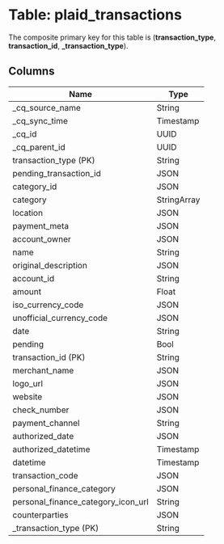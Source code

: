 # Table: plaid_transactions

The composite primary key for this table is (**transaction_type**, **transaction_id**, **_transaction_type**).

## Columns

| Name          | Type          |
| ------------- | ------------- |
|_cq_source_name|String|
|_cq_sync_time|Timestamp|
|_cq_id|UUID|
|_cq_parent_id|UUID|
|transaction_type (PK)|String|
|pending_transaction_id|JSON|
|category_id|JSON|
|category|StringArray|
|location|JSON|
|payment_meta|JSON|
|account_owner|JSON|
|name|String|
|original_description|JSON|
|account_id|String|
|amount|Float|
|iso_currency_code|JSON|
|unofficial_currency_code|JSON|
|date|String|
|pending|Bool|
|transaction_id (PK)|String|
|merchant_name|JSON|
|logo_url|JSON|
|website|JSON|
|check_number|JSON|
|payment_channel|String|
|authorized_date|JSON|
|authorized_datetime|Timestamp|
|datetime|Timestamp|
|transaction_code|JSON|
|personal_finance_category|JSON|
|personal_finance_category_icon_url|String|
|counterparties|JSON|
|_transaction_type (PK)|String|